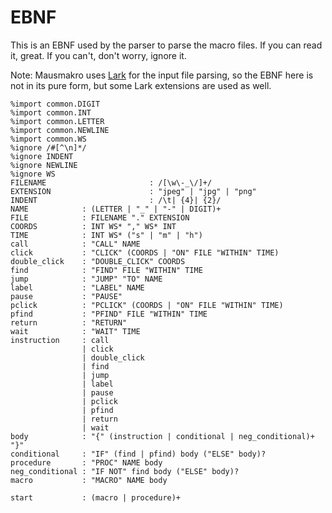 # EBNF

This is an EBNF used by the parser to parse the macro files. If you can read it,
great. If you can't, don't worry, ignore it.

Note: Mausmakro uses [Lark](https://lark-parser.readthedocs.io/en/latest/) 
for the input file parsing, so the EBNF here is not in its pure form, but some Lark extensions
are used as well.

```text
%import common.DIGIT
%import common.INT
%import common.LETTER
%import common.NEWLINE
%import common.WS
%ignore /#[^\n]*/
%ignore INDENT
%ignore NEWLINE
%ignore WS
FILENAME                       : /[\w\-_\/]+/
EXTENSION                      : "jpeg" | "jpg" | "png"
INDENT                         : /\t| {4}| {2}/
NAME            : (LETTER | "_" | "-" | DIGIT)+
FILE            : FILENAME "." EXTENSION
COORDS          : INT WS* "," WS* INT
TIME            : INT WS* ("s" | "m" | "h")
call            : "CALL" NAME
click           : "CLICK" (COORDS | "ON" FILE "WITHIN" TIME)
double_click    : "DOUBLE_CLICK" COORDS
find            : "FIND" FILE "WITHIN" TIME
jump            : "JUMP" "TO" NAME
label           : "LABEL" NAME
pause           : "PAUSE"
pclick          : "PCLICK" (COORDS | "ON" FILE "WITHIN" TIME)
pfind           : "PFIND" FILE "WITHIN" TIME
return          : "RETURN"
wait            : "WAIT" TIME
instruction     : call
                | click
                | double_click
                | find
                | jump
                | label
                | pause
                | pclick
                | pfind
                | return
                | wait
body            : "{" (instruction | conditional | neg_conditional)+ "}"
conditional     : "IF" (find | pfind) body ("ELSE" body)?
procedure       : "PROC" NAME body
neg_conditional : "IF NOT" find body ("ELSE" body)?
macro           : "MACRO" NAME body 

start           : (macro | procedure)+
```
